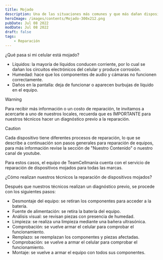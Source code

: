 ```yaml
---
title: Mojado 
description: Una de las situaciones más comunes y que más dañan dispositivos es exponer los celulares a líquidos, ya sea agua, bebidas u otras sustancias.
heroImage: /images/contents/Mojado-300x212.png
pubDate: Jul 08 2022
modDate: Jul 08 2022
draft: false
tags: 
    - Reparación
---
```


¿Qué pasa si mi celular está mojado?

- Líquidos: la mayoría de líquidos conducen corriente, por lo cual se dañan los circuitos electrónicos del celular y produce corrosión.
- Humedad: hace que los componentes de audio y cámaras no funcionen correctamente.
- Daños en la pantalla: deja de funcionar o aparecen burbujas de líquido en el equipo.

> [!WARNING]
> Para recibir más información o un costo de reparación, te invitamos a acercarte a uno de nuestros locales, recuerda que es IMPORTANTE para nuestros técnicos hacer un diagnóstico previo a la reparación.

> [!CAUTION]
> Cada dispositivo tiene diferentes procesos de reparación, lo que se describe a continuación son pasos generales para reparación de equipos, para más información revise la sección de \"Nuestro Contenido\" o nuestro canal de youtube.

Para estos casos, el equipo de TeamCellmania cuenta con el servicio de reparación de dispositivos mojados para todas las marcas.

¿Cómo realizan nuestros técnicos la reparación de dispositivos mojados?

Después que nuestros técnicos realizan un diagnóstico previo, se procede con los siguientes pasos:

- Desmontaje del equipo: se retiran los componentes para acceder a la batería.
- Fuente de alimentación: se retira la batería del equipo.
- Análisis visual: se revisan piezas con presencia de humedad.
- Limpieza: se realiza una limpieza mediante una bañera ultrasónica.
- Comprobación: se vuelve armar el celular para comprobar el funcionamiento.
- Remplazo: se reemplazan los componentes y piezas afectadas.
- Comprobación: se vuelve a armar el celular para comprobar el funcionamiento.
- Montaje: se vuelve a armar el equipo con todos sus componentes.
